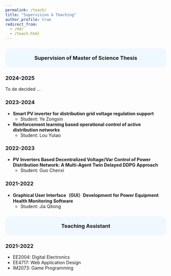 ```yaml
---
permalink: /teach/
title: "Supervision & Teaching"
author_profile: true
redirect_from: 
  - /md/
  - /teach.html
---
```


<h3 style="background-color:#f0f8ff; padding:20px; border-radius:15px; text-align:center;">
Supervision of Master of Science Thesis
</h3>

### 2024-2025

To de decided ...

### 2023-2024

* **Smart PV inverter for distribution grid voltage regulation support**
  * Student: Ye Zongxin
* **Reinforcement learning based operational control of active distribution networks**
  * Student: Lou Yutao

### 2022-2023

* **PV Inverters Based Decentralized Voltage/Var Control of Power Distribution Network: A Multi-Agent Twin Delayed DDPG Approach**
  * Student: Guo Chenxi

### 2021-2022

* **Graphical User Interface（GUI）Development for Power Equipment Health Monitoring Software**
  * Student: Jia Qitong

<h3 style="background-color:#f0f8ff; padding:20px; border-radius:15px; text-align:center;">
Teaching Assistant
</h3>

### 2021-2022
* EE2004: Digital Electronics
* EE4717: Web Application Design
* IM2073: Game Programming
